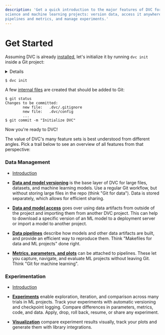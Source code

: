 ```yaml
---
description: 'Get a quick introduction to the major features of DVC for data
science and machine learning projects: version data, access it anywhere, capture
pipelines and metrics, and manage experiments.'
---
```


# Get Started

Assuming DVC is already [installed](/doc/install), let's initialize it by
running `dvc init` inside a Git project:

<details>

### ⚙️ Expand to prepare the project.

We'll be building an NLP project from scratch together. The end result is
published on [GitHub](https://github.com/iterative/example-get-started) -- feel
free to clone the repo.

Let's start with `git init`:

```dvc
$ mkdir example-get-started
$ cd example-get-started
$ git init
```

</details>

```dvc
$ dvc init
```

A few [internal files](/doc/user-guide/project-structure/internal-files) are
created that should be added to Git:

```dvc
$ git status
Changes to be committed:
        new file:   .dvc/.gitignore
        new file:   .dvc/config
        ...
$ git commit -m "Initialize DVC"
```

Now you're ready to DVC!

The value of DVC's many feature sets is best understood from different angles.
Pick a trail below to see an overview of all features from that perspective:

### Data Management

- [Introduction](/doc/start/data-management)

- **[Data and model versioning]** is the base layer of DVC for large files,
  datasets, and machine learning models. Use a regular Git workflow, but without
  storing large files in the repo (think "Git for data"). Data is stored
  separately, which allows for efficient sharing.

- **[Data and model access]** goes over using data artifacts from outside of the
  project and importing them from another DVC project. This can help to download
  a specific version of an ML model to a deployment server or import a model to
  another project.

- **[Data pipelines]** describe how models and other data artifacts are built,
  and provide an efficient way to reproduce them. Think "Makefiles for data and
  ML projects" done right.

- **[Metrics, parameters, and plots]** can be attached to pipelines. These let
  you capture, navigate, and evaluate ML projects without leaving Git. Think
  "Git for machine learning".

[data and model versioning]: /doc/start/data-management/data-versioning
[data and model access]: /doc/start/data-management/data-and-model-access
[data pipelines]: /doc/start/data-management/data-pipelines
[metrics, parameters, and plots]:
  /doc/start/data-management/metrics-parameters-plots

### Experimentation

- [Introduction](/doc/start/experiment-management)

- **[Experiments]** enable exploration, iteration, and comparison across many
  trials in ML projects. Track your experiments with automatic versioning and
  checkpoint logging. Compare differences in parameters, metrics, code, and
  data. Apply, drop, roll back, resume, or share any experiment.

- **[Visualization]** compare experiment results visually, track your plots and
  generate them with library integrations.

[experiments]: /doc/start/experiment-management/experiments
[visualization]: /doc/start/experiment-management/visualization

